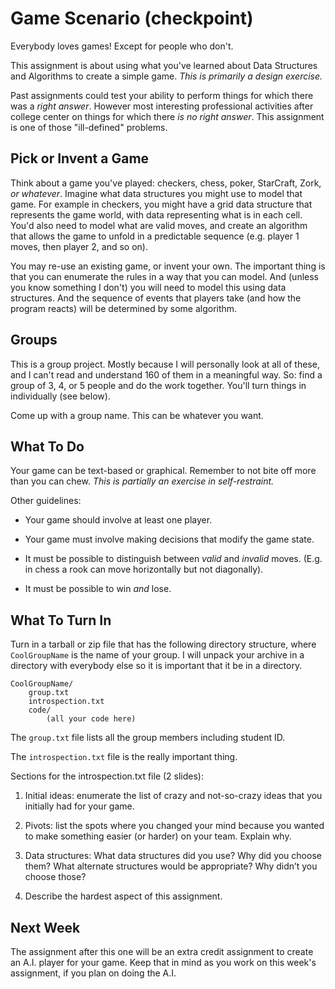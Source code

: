 Game Scenario (checkpoint)
==========

Everybody loves games! Except for people who don't.

This assignment is about using what you've learned about Data
Structures and Algorithms to create a simple game. _This is primarily
a design exercise._ 

Past assignments could test your ability to perform things for which
there was a _right answer_. However most interesting professional
activities after college center on things for which there _is no right
answer_. This assignment is one of those "ill-defined" problems.

Pick or Invent a Game
---------

Think about a game you've played: checkers, chess, poker, StarCraft,
Zork, _or whatever_. Imagine what data structures you might use to
model that game. For example in checkers, you might have a grid data
structure that represents the game world, with data representing what
is in each cell. You'd also need to model what are valid moves, and
create an algorithm that allows the game to unfold in a predictable
sequence (e.g. player 1 moves, then player 2, and so on).

You may re-use an existing game, or invent your own. The important
thing is that you can enumerate the rules in a way that you can
model. And (unless you know something I don't) you will need to model
this using data structures. And the sequence of events that players
take (and how the program reacts) will be determined by some
algorithm.

Groups
--------

This is a group project. Mostly because I will personally look at all
of these, and I can't read and understand 160 of them in a meaningful
way. So: find a group of 3, 4, or 5 people and do the work
together. You'll turn things in individually (see below). 

Come up with a group name. This can be whatever you want.

What To Do
--------

Your game can be text-based or graphical. Remember to not bite off
more than you can chew. _This is partially an exercise in
self-restraint._

Other guidelines:

* Your game should involve at least one player.

* Your game must involve making decisions that modify the game state.

* It must be possible to distinguish between _valid_ and _invalid_
  moves. (E.g. in chess a rook can move horizontally but not
  diagonally).
  
* It must be possible to win _and_ lose.

What To Turn In
----------

Turn in a tarball or zip file that has the following directory
structure, where `CoolGroupName` is the name of your group. I will
unpack your archive in a directory with everybody else so it is
important that it be in a directory.

	CoolGroupName/
		group.txt
		introspection.txt
		code/
			(all your code here)
			
The `group.txt` file lists all the group members including student ID.

The `introspection.txt` file is the really important thing.

Sections for the introspection.txt file (2 slides):

1. Initial ideas: enumerate the list of crazy and not-so-crazy ideas
that you initially had for your game.

2. Pivots: list the spots where you changed your mind because you
wanted to make something easier (or harder) on your team. Explain why.

3. Data structures: What data structures did you use? Why did you
choose them? What alternate structures would be appropriate? Why
didn’t you choose those?

4. Describe the hardest aspect of this assignment.

Next Week
-------

The assignment after this one will be an extra credit assignment to
create an A.I. player for your game. Keep that in mind as you work on
this week's assignment, if you plan on doing the A.I.
